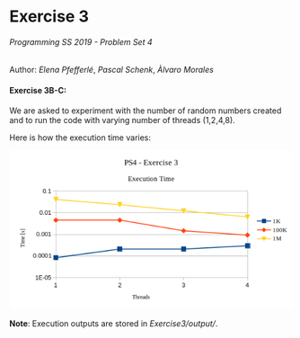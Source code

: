 # Exercise 3  
######  Programming SS 2019 - Problem Set 4
Author: *Elena Pfefferlé*, *Pascal Schenk*, *Àlvaro Morales*

#### Exercise 3B-C:

We are asked to experiment with the number of random numbers created and to run the code with varying number of threads (1,2,4,8).

Here is how the execution time varies:

![alt text](exectime.png)

**Note**: Execution outputs are stored in *Exercise3/output/*.
